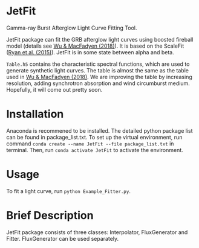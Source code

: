 # JetFit
Gamma-ray Burst Afterglow Light Curve Fitting Tool. 

JetFit package can fit the GRB afterglow light curves using boosted fireball model (details see [Wu \& MacFadyen (2018)](https://iopscience.iop.org/article/10.3847/1538-4357/aae9de)). It is based on the ScaleFit ([Ryan et al. (2015)](http://iopscience.iop.org/article/10.1088/0004-637X/799/1/3/pdf)). JetFit is in some state between alpha and beta. 

`Table.h5` contains the characteristic spectral functions, which are used to generate synthetic light curves. 
The table is almost the same as the table used in [Wu \& MacFadyen (2018)](https://iopscience.iop.org/article/10.3847/1538-4357/aae9de). We are improving the table by increasing resolution, adding synchrotron absorption and wind circumburst medium. Hopefully, it will come out pretty soon. 

# Installation
Anaconda is recommened to be installed. The detailed python package list can be found in package_list.txt. To set up the virtual environment, run command `conda create --name JetFit --file package_list.txt` in terminal. Then, run `conda activate JetFit` to activate the environment. 

# Usage
To fit a light curve, run `python Example_Fitter.py`. 

# Brief Description
JetFit package consists of three classes: Interpolator, FluxGenerator and Fitter. FluxGenerator can be used separately. 


